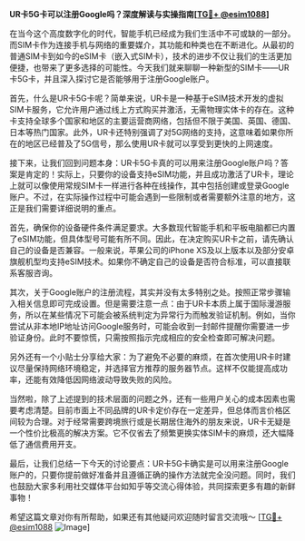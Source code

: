 **UR卡5G卡可以注册Google吗？深度解读与实操指南[[TG💪+ @esim1088](https://t.me/s/esim1088)]**

在当今这个高度数字化的时代，智能手机已经成为我们生活中不可或缺的一部分。而SIM卡作为连接手机与网络的重要媒介，其功能和种类也在不断进化。从最初的普通SIM卡到如今的eSIM卡（嵌入式SIM卡），技术的进步不仅让我们的生活更加便捷，也带来了更多选择的可能性。今天我们就来聊聊一种新型的SIM卡——UR卡5G卡，并且深入探讨它是否能够用于注册Google账户。

首先，什么是UR卡5G卡呢？简单来说，UR卡是一种基于eSIM技术开发的虚拟SIM卡服务，它允许用户通过线上方式购买并激活，无需物理实体卡的存在。这种卡支持全球多个国家和地区的主要运营商网络，包括但不限于美国、英国、德国、日本等热门国家。此外，UR卡还特别强调了对5G网络的支持，这意味着如果你所在的地区已经普及了5G信号，那么使用UR卡就可以享受到更快的上网速度。

接下来，让我们回到问题本身：UR卡5G卡真的可以用来注册Google账户吗？答案是肯定的！实际上，只要你的设备支持eSIM功能，并且成功激活了UR卡，理论上就可以像使用常规SIM卡一样进行各种在线操作，其中包括创建或登录Google账户。不过，在实际操作过程中可能会遇到一些限制或者需要额外注意的地方，这正是我们需要详细说明的重点。

首先，确保你的设备硬件条件满足要求。大多数现代智能手机和平板电脑都已内置了eSIM功能，但具体型号可能有所不同。因此，在决定购买UR卡之前，请先确认自己的设备是否兼容。一般来说，苹果公司的iPhone XS及以上版本以及部分安卓旗舰机型均支持eSIM技术。如果你不确定自己的设备是否符合标准，可以直接联系客服咨询。

其次，关于Google账户的注册流程，其实并没有太多特别之处。按照正常步骤输入相关信息即可完成设置。但是需要注意一点：由于UR卡本质上属于国际漫游服务，所以在某些情况下可能会被系统判定为异常行为而触发验证机制。例如，当你尝试从非本地IP地址访问Google服务时，可能会收到一封邮件提醒你需要进一步验证身份。此时不要惊慌，只需按照指示完成相应的安全检查即可解决问题。

另外还有一个小贴士分享给大家：为了避免不必要的麻烦，在首次使用UR卡时建议尽量保持网络环境稳定，并选择官方推荐的服务器节点。这样不仅能提高成功率，还能有效降低因网络波动导致失败的风险。

当然啦，除了上述提到的技术层面的问题之外，还有一些用户关心的成本因素也需要考虑清楚。目前市面上不同品牌的UR卡定价存在一定差异，但总体而言价格区间较为合理。对于经常需要跨境旅行或是长期居住海外的朋友来说，UR卡无疑是一个性价比极高的解决方案。它不仅省去了频繁更换实体SIM卡的麻烦，还大幅降低了通信费用开支。

最后，让我们总结一下今天的讨论要点：UR卡5G卡确实是可以用来注册Google账户的，只要你提前做好准备并且遵循正确的操作方法就完全没问题。同时，我们也鼓励大家多利用社交媒体平台如知乎等交流心得体验，共同探索更多有趣的新鲜事物！

希望这篇文章对你有所帮助，如果还有其他疑问欢迎随时留言交流哦～ [[TG💪+ @esim1088](https://t.me/s/esim1088) ![Image](https://i.postimg.cc/4NQfJmqS/Snipaste-2025-05-13-00-14-12.png)]
